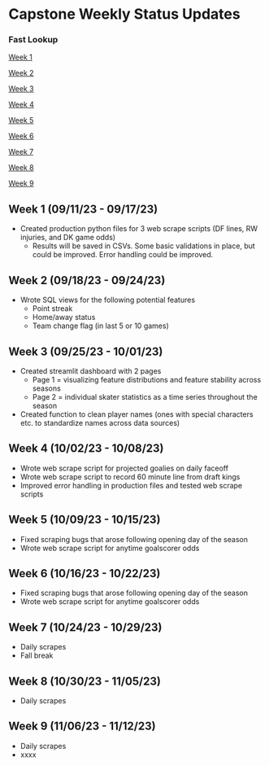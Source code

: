 # Capstone Weekly Status Updates
### Fast Lookup
[Week 1](#week-1)

[Week 2](#week-2)

[Week 3](#week-3)

[Week 4](#week-4)

[Week 5](#week-5)

[Week 6](#week-6)

[Week 7](#week-7)

[Week 8](#week-8)

[Week 9](#week-9)

## Week 1 (09/11/23 - 09/17/23) <a name="week-1"></a>
* Created production python files for 3 web scrape scripts (DF lines, RW injuries, and DK game odds)
   - Results will be saved in CSVs. Some basic validations in place, but could be improved. Error handling could be improved.

## Week 2 (09/18/23 - 09/24/23) <a name="week-2"></a>
* Wrote SQL views for the following potential features
   - Point streak
   - Home/away status
   - Team change flag (in last 5 or 10 games)
 
## Week 3 (09/25/23 - 10/01/23) <a name="week-3"></a>
* Created streamlit dashboard with 2 pages 
   - Page 1 = visualizing feature distributions and feature stability across seasons
   - Page 2 = individual skater statistics as a time series throughout the season
* Created function to clean player names (ones with special characters etc. to standardize names across data sources)

## Week 4 (10/02/23 - 10/08/23) <a name="week-4"></a>
* Wrote web scrape script for projected goalies on daily faceoff
* Wrote web scrape script to record 60 minute line from draft kings
* Improved error handling in production files and tested web scrape scripts

## Week 5 (10/09/23 - 10/15/23) <a name="week-5"></a>
* Fixed scraping bugs that arose following opening day of the season
* Wrote web scrape script for anytime goalscorer odds

## Week 6 (10/16/23 - 10/22/23) <a name="week-6"></a>
* Fixed scraping bugs that arose following opening day of the season
* Wrote web scrape script for anytime goalscorer odds

## Week 7 (10/24/23 - 10/29/23) <a name="week-7"></a>
* Daily scrapes
* Fall break

## Week 8 (10/30/23 - 11/05/23) <a name="week-8"></a>
* Daily scrapes

## Week 9 (11/06/23 - 11/12/23) <a name="week-9"></a>
* Daily scrapes
* xxxx
